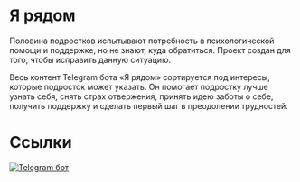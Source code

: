 # Я рядом
Половина подростков испытывают потребность в психологической помощи и поддержке, но не знают, куда обратиться. Проект создан для того, чтобы исправить данную ситуацию.

Весь контент Telegram бота «Я рядом» сортируется под интересы, которые подросток может указать. Он помогает подростку лучше узнать себя, снять страх отвержения, принять идею заботы о себе, получить поддержку и сделать первый шаг в преодолении трудностей.

# Ссылки

[![Telegram бот](https://img.shields.io/badge/Telegram%20Bot%20API-6.2-blue.svg?style=flat-square&logo=telegram)](https://t.me/imThereBot)
